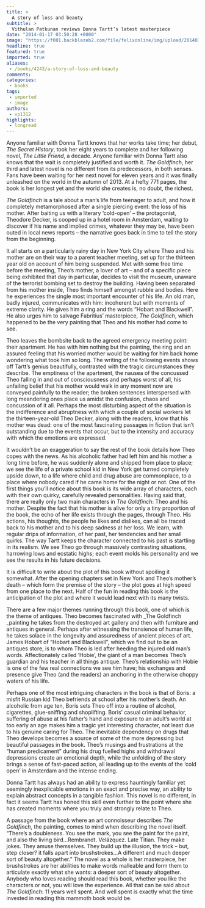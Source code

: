 ```yaml
---
title: >
  A story of loss and beauty
subtitle: >
  Vithulan Patkunan reviews Donna Tartt’s latest masterpiece
date: "2014-01-17 03:50:28 +0000"
image: "https://f001.backblazeb2.com/file/felixonline/img/upload/201401170350-jal08-goldfinch.jpg"
headline: true
featured: true
imported: true
aliases:
 - /books/4243/a-story-of-loss-and-beauty
comments:
categories:
 - books
tags:
 - imported
 - image
authors:
 - vp1312
highlights:
 - longread
---
```


Anyone familiar with Donna Tartt knows that her works take time; her debut, _The Secret History_, took her eight years to complete and her following novel, _The Little Friend_, a decade. Anyone familiar with Donna Tartt also knows that the wait is completely justified and worth it. _The Goldfinch_, her third and latest novel is no different from its predecessors, in both senses. Fans have been waiting for her next novel for eleven years and it was finally unleashed on the world in the autumn of 2013. At a hefty 771 pages, the book is her longest yet and the world she creates is, no doubt, the richest.

_The Goldfinch_ is a tale about a man’s life from teenager to adult, and how it completely metamorphosed after a single piercing event: the loss of his mother. After baiting us with a literary ‘cold-open’ – the protagonist, Theodore Decker, is cooped up in a hotel room in Amsterdam, waiting to discover if his name and implied crimes, whatever they may be, have been outed in local news reports – the narrative goes back in time to tell the story from the beginning.

It all starts on a particularly rainy day in New York City where Theo and his mother are on their way to a parent teacher meeting, set up for the thirteen year old on account of him being suspended. Met with some free time before the meeting, Theo’s mother, a lover of art – and of a specific piece being exhibited that day in particular, decides to visit the museum, unaware of the terrorist bombing set to destroy the building. Having been separated from his mother inside, Theo finds himself amongst rubble and bodies. Here he experiences the single most important encounter of his life. An old man, badly injured, communicates with him: incoherent but with moments of extreme clarity. He gives him a ring and the words “Hobart and Blackwell”. He also urges him to salvage Fabritius’ masterpiece, _The Goldfinch_, which happened to be the very painting that Theo and his mother had come to see.

Theo leaves the bombsite back to the agreed emergency meeting point: their apartment. He has with him nothing but the painting, the ring and an assured feeling that his worried mother would be waiting for him back home wondering what took him so long. The writing of the following events shows off Tartt’s genius beautifully, contrasted with the tragic circumstances they describe. The emptiness of the apartment, the nausea of the concussed Theo falling in and out of consciousness and perhaps worst of all, his unfailing belief that his mother would walk in any moment now are conveyed painfully to the reader; the broken sentences interspersed with long meandering ones place us amidst the confusion, chaos and concussion of it all. Perhaps the most disturbing aspect of the situation is the indifference and abruptness with which a couple of social workers let the thirteen-year-old Theo Decker, along with the readers, know that his mother was dead: one of the most fascinating passages in fiction that isn’t outstanding due to the events that occur, but to the intensity and accuracy with which the emotions are expressed.

It wouldn’t be an exaggeration to say the rest of the book details how Theo copes with the news. As his alcoholic father had left him and his mother a long time before, he was suddenly alone and shipped from place to place; we see the life of a private school kid in New York get turned completely upside down, to a life where child and drug abuse are commonplace, to a place where nobody cared if he came home for the night or not. One of the first things you’ll notice about this book is its wide array of characters, each with their own quirky, carefully revealed personalities. Having said that, there are really only two main characters in _The Goldfinch_: Theo and his mother. Despite the fact that his mother is alive for only a tiny proportion of the book, the echo of her life exists through the pages, through Theo. His actions, his thoughts, the people he likes and dislikes, can all be traced back to his mother and to his deep sadness at her loss. We learn, with regular drips of information, of her past, her tendencies and her small quirks. The way Tartt keeps the character connected to his past is startling in its realism. We see Theo go through massively contrasting situations, harrowing lows and ecstatic highs; each event molds his personality and we see the results in his future decisions.

It is difficult to write about the plot of this book without spoiling it somewhat. After the opening chapters set in New York and Theo’s mother’s death – which form the premise of the story – the plot goes at high speed from one place to the next. Half of the fun in reading this book is the anticipation of the plot and where it would lead next with its many twists.

There are a few major themes running through this book, one of which is the theme of antiques. Theo becomes fascinated with _The Goldfinch _painting he takes from the destroyed art gallery and then with furniture and antiques in general. Perhaps after witnessing the transience of human life, he takes solace in the longevity and assuredness of ancient pieces of art. James Hobart of “Hobart and Blackwell”, which we find out to be an antiques store, is to whom Theo is led after heeding the injured old man’s words. Affectionately called ‘Hobie’, the giant of a man becomes Theo’s guardian and his teacher in all things antique. Theo’s relationship with Hobie is one of the few real connections we see him have; his exchanges and presence give Theo (and the readers) an anchoring in the otherwise choppy waters of his life.

Perhaps one of the most intriguing characters in the book is that of Boris: a misfit Russian kid Theo befriends at school after his mother’s death. An alcoholic from age ten, Boris sets Theo off into a routine of alcohol, cigarettes, glue-sniffing and shoplifting. Boris’ casual criminal behavior, suffering of abuse at his father’s hand and exposure to an adult’s world at too early an age makes him a tragic yet interesting character, not least due to his genuine caring for Theo. The inevitable dependency on drugs that Theo develops becomes a source of some of the more depressing but beautiful passages in the book. Theo’s musings and frustrations at the “human predicament” during his drug fuelled highs and withdrawal depressions create an emotional depth, while the unfolding of the story brings a sense of fast-paced action, all leading up to the events of the ‘cold open’ in Amsterdam and the intense ending.

Donna Tartt has always had an ability to express hauntingly familiar yet seemingly inexplicable emotions in an exact and precise way, an ability to explain abstract concepts in a tangible fashion. This novel is no different, in fact it seems Tartt has honed this skill even further to the point where she has created moments where you truly and strongly relate to Theo.

A passage from the book where an art connoisseur describes _The Goldfinch_, the painting, comes to mind when describing the novel itself. “There’s a doubleness. You see the mark, you see the paint for the paint, and also the living bird…Rembrandt. Velázquez. Late Titian. They make jokes. They amuse themselves. They build up the illusion, the trick – but, step closer? it falls apart into brushstrokes…A different and much deeper sort of beauty altogether.” The novel as a whole is her masterpiece, her brushstrokes are her abilities to make words malleable and form them to articulate exactly what she wants: a deeper sort of beauty altogether. Anybody who loves reading should read this book, whether you like the characters or not, you will love the experience. All that can be said about _The Goldfinch_: 11 years well spent. And well spent is exactly what the time invested in reading this mammoth book would be.
